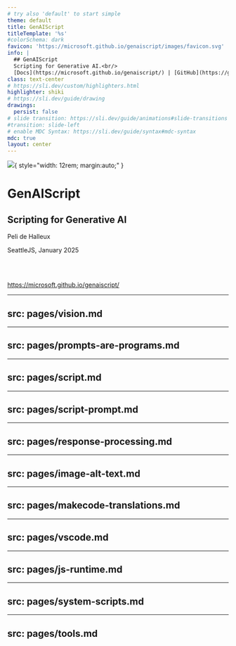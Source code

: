 ```yaml
---
# try also 'default' to start simple
theme: default
title: GenAIScript
titleTemplate: '%s'
#colorSchema: dark
favicon: 'https://microsoft.github.io/genaiscript/images/favicon.svg'
info: |
  ## GenAIScript
  Scripting for Generative AI.<br/>
  [Docs](https://microsoft.github.io/genaiscript/) | [GitHub](https://github.com/microsoft/genaiscript/)
class: text-center
# https://sli.dev/custom/highlighters.html
highlighter: shiki
# https://sli.dev/guide/drawing
drawings:
  persist: false
# slide transition: https://sli.dev/guide/animations#slide-transitions
#transition: slide-left
# enable MDC Syntax: https://sli.dev/guide/syntax#mdc-syntax
mdc: true
layout: center
---
```


![](https://microsoft.github.io/genaiscript/images/favicon.svg){ style="width: 12rem; margin:auto;" }

# GenAIScript

## Scripting for Generative AI

Peli de Halleux

SeattleJS, January 2025

<br/>
<br/>

https://microsoft.github.io/genaiscript/


---
src: pages/vision.md
---

---
src: pages/prompts-are-programs.md
---

---
src: pages/script.md
---

---
src: pages/script-prompt.md
---

---
src: pages/response-processing.md
---

---
src: pages/image-alt-text.md
---

---
src: pages/makecode-translations.md
---

---
src: pages/vscode.md
---

---
src: pages/js-runtime.md
---

---
src: pages/system-scripts.md
---

---
src: pages/tools.md
---
